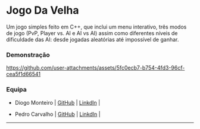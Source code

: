 # Jogo Da Velha

Um jogo simples feito em C++, que inclui um menu interativo, três modos de jogo (PvP, Player vs. AI e AI vs AI) assim como diferentes níveis de dificuldade das AI: desde jogadas aleatórias até impossível de ganhar.

### Demonstração
https://github.com/user-attachments/assets/5fc0ecb7-b754-4fd3-96cf-cea5f1d66541

### Equipa

- Diogo Monteiro | [GitHub](https://github.com/t-ros) | [LinkdIn](https://www.linkedin.com/in/diogo-monteiroo/) |

- Pedro Carvalho | [GitHub](https://github.com/pedrobcarvalho0601)  | [LinkdIn](https://www.linkedin.com/in/pedro-carvalho-760678280/) |
___

